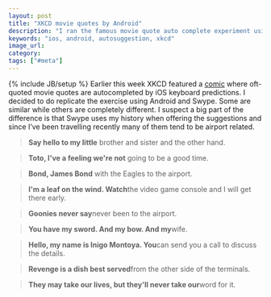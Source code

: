 ```yaml
---
layout: post
title: "XKCD movie quotes by Android"
description: "I ran the famous movie quote auto complete experiment using Android after seeing it done on XKCD using iOS 8."
keywords: "ios, android, autosuggestion, xkcd"
image_url:
category:
tags: ["#meta"]
---
```

{% include JB/setup %}
Earlier this week XKCD featured a <a href="https://xkcd.com/1427/" target="_blank">comic</a> where oft-quoted movie quotes are autocompleted by iOS keyboard predictions. I decided to do replicate the exercise using Android and Swype. Some are similar while others are completely different. I suspect a big part of the difference is that Swype uses my history when offering the suggestions and since I’ve been travelling recently many of them tend to be airport related.

<blockquote>
  <b>Say hello to my little</b> brother and sister and the other hand.
</blockquote>
<blockquote>
  <b>Toto, I've a feeling we're not</b> going to be a good time.
</blockquote>
<blockquote>
  <b>Bond, James Bond</b> with the Eagles to the airport.
</blockquote>
<blockquote>
  <b>I'm a leaf on the wind. Watch</b>the video game console and I will get there early.
</blockquote>
<blockquote>
  <b>Goonies never say</b>never been to the airport.
</blockquote>
<blockquote>
  <b>You have my sword. And my bow. And my</b>wife.
</blockquote>
<blockquote>
  <b>Hello, my name is Inigo Montoya. You</b>can send you a call to discuss the details.
</blockquote>
<blockquote>
  <b>Revenge is a dish best served</b>from the other side of the terminals.
</blockquote>
<blockquote>
  <b>They may take our lives, but they'll never take our</b>word for it.
</blockquote>